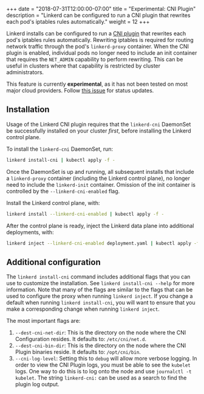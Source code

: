 +++
date = "2018-07-31T12:00:00-07:00"
title = "Experimental: CNI Plugin"
description = "Linkerd can be configured to run a CNI plugin that rewrites each pod's iptables rules automatically."
weight = 12
+++

Linkerd installs can be configured to run a
[CNI plugin](https://github.com/containernetworking/cni) that rewrites each
pod's iptables rules automatically. Rewriting iptables is required for routing
network traffic through the pod's `linkerd-proxy` container. When the CNI plugin
is enabled, individual pods no longer need to include an init container that
requires the `NET_ADMIN` capability to perform rewriting. This can be useful in
clusters where that capability is restricted by cluster administrators.

This feature is currently **experimental**, as it has not been tested on most
major cloud providers. Follow
[this issue](https://github.com/linkerd/linkerd2/issues/2174) for status
updates.

## Installation

Usage of the Linkerd CNI plugin requires that the `linkerd-cni` DaemonSet be
successfully installed on your cluster _first_, before installing the Linkerd
control plane.

To install the `linkerd-cni` DaemonSet, run:

```bash
linkerd install-cni | kubectl apply -f -
```

Once the DaemonSet is up and running, all subsequent installs that include a
`linkerd-proxy` container (including the Linkerd control plane), no longer need
to include the `linkerd-init` container. Omission of the init container is
controlled by the `--linkerd-cni-enabled` flag.

Install the Linkerd control plane, with:

```bash
linkerd install --linkerd-cni-enabled | kubectl apply -f -
```

After the control plane is ready, inject the Linkerd data plane into additional
deployments, with:

```bash
linkerd inject --linkerd-cni-enabled deployment.yaml | kubectl apply -f -
```

## Additional configuration

The `linkerd install-cni` command includes additional flags that you can use to
customize the installation. See `linkerd install-cni --help` for more
information. Note that many of the flags are similar to the flags that can be
used to configure the proxy when running `linkerd inject`. If you change a
default when running `linkerd install-cni`, you will want to ensure that you
make a corresponding change when running `linkerd inject`.

The most important flags are:

1. `--dest-cni-net-dir`: This is the directory on the node where the CNI
   Configuration resides. It defaults to: `/etc/cni/net.d`.
2. `--dest-cni-bin-dir`: This is the directory on the node where the CNI Plugin
   binaries reside. It defaults to: `/opt/cni/bin`.
3. `--cni-log-level`: Setting this to `debug` will allow more verbose logging.
   In order to view the CNI Plugin logs, you must be able to see the `kubelet`
   logs. One way to do this is to log onto the node and use
   `journalctl -t kubelet`. The string `linkerd-cni:` can be used as a search to
   find the plugin log output.
